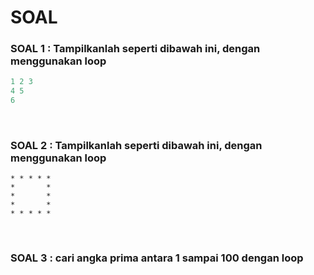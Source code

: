 # SOAL

### SOAL 1 : Tampilkanlah seperti dibawah ini, dengan menggunakan loop

```js
1 2 3
4 5
6
```

   </br>
   
### SOAL 2 :  Tampilkanlah seperti dibawah ini, dengan menggunakan loop
    * * * * *
    *       *
    *       *
    *       *
    * * * * *

   </br>

### SOAL 3 : cari angka prima antara 1 sampai 100 dengan loop
